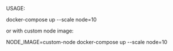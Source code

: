 USAGE:

docker-compose up --scale node=10

or with custom node image:

NODE_IMAGE=custom-node docker-compose up --scale node=10